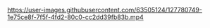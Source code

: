 

https://user-images.githubusercontent.com/63505124/127780749-1e75ce8f-7f5f-4fd2-80c0-cc2dd39fb83b.mp4

